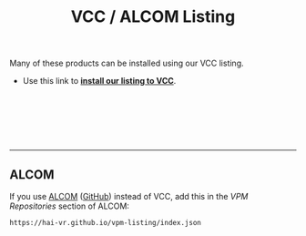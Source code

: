 ﻿---
title: VCC / ALCOM Listing
sidebar_position: 2
---

Many of these products can be installed using our VCC listing.

- Use this link to **[install our listing to VCC](vcc://vpm/addRepo?url=https://hai-vr.github.io/vpm-listing/index.json)**.

<br />
<br />
<br />
<br />
<br />

-----

## ALCOM

If you use [ALCOM](https://vrc-get.anatawa12.com/alcom/) ([GitHub](https://github.com/vrc-get/vrc-get)) instead of VCC,
add this in the *VPM Repositories* section of ALCOM:

```text
https://hai-vr.github.io/vpm-listing/index.json
```

<br />
<br />
<br />
<br />
<br />